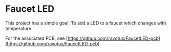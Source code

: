 # Faucet LED #
This project has a simple goal: To add a LED to a faucet which changes with temperature.

For the associated PCB, see [https://github.com/ravotus/FaucetLED-pcb](https://github.com/ravotus/FaucetLED-pcb)
